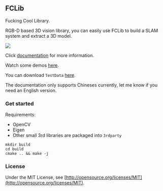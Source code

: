 ## FCLib

Fucking Cool Library. 

RGB-D based 3D vision library, you can easily use FCLib to build a SLAM system and extract a 3D model.

![](./fba_fusion.gif)

Click [documentation](http://wlsdzyzl.top/FCLib.github.io/) for more information.

Watch some demos [here](http://wlsdzyzl.top/FCLib.github.io/examples).

You can download `TestData` [here](https://cloud.tsinghua.edu.cn/f/a2372da684f14330af21/?dl=1). 

The documentation only supports Chineses currently, let me know if you need an English version.

### Get started
Requirements:
- OpenCV
- Eigen
- Other small 3rd libraries are packaged into `3rdparty`

```
mkdir build
cd build
cmake .. && make -j
```

### License
Under the MIT License, see [http://opensource.org/licenses/MIT](http://opensource.org/licenses/MIT).
